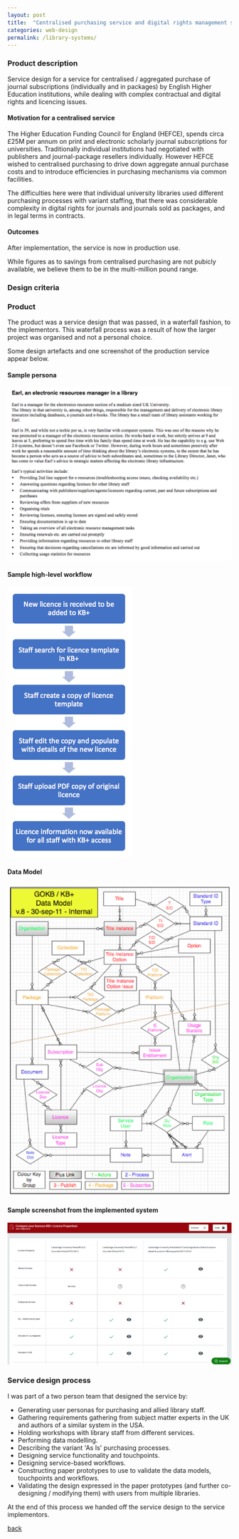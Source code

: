 ```yaml
---
layout: post
title:  "Centralised purchasing service and digital rights management service"
categories: web-design 
permalink: /library-systems/
---
```

### Product description 

Service design for a service for centralised / aggregated purchase of journal subscriptions (individually and in packages) 
by English Higher Education institutions, while
dealing with complex contractual and digital rights and licencing issues.

#### Motivation for a centralised service

The Higher Education Funding Council for England (HEFCE), spends circa 
£25M per annum on 
print and electronic scholarly journal subscriptions for universities. 
Traditionally individual institutions had negotiated with publishers and journal-package
resellers individually. However HEFCE wished to centralised purchasing 
to drive down aggregate annual purchase costs and to introduce efficiencies
in purchasing mechanisms via common facilities.

The difficulties here were that individual university libraries used 
different purchasing processes with variant staffing, that there was
considerable complexity in digital rights for journals and journals sold
as packages, and in legal terms in contracts.

#### Outcomes

After implementation, the service is now in production use. 

While figures as to savings from centralised purchasing are not pubicly available, 
we believe them to be in the multi-million pound range.


### Design criteria

### Product

The product was a service design that was passed, in a waterfall fashion, to 
the implementors. This waterfall process was a result of how the larger project was organised
and not a personal choice.

Some design artefacts and one screenshot of the production service appear below.

#### Sample persona

![Example persona](/assets/images/kbp/persona.png)

#### Sample high-level workflow

![Example workflow](/assets/images/kbp/kbp-workflow.png)

#### Data Model

![Data model](/assets/images/kbp/data-model.png)

#### Sample screenshot from the implemented system

![Entity types](/assets/images/kbp/kbp-screenshot.png)

### Service design process

I was part of a two person team that designed the service by:

* Generating user personas for purchasing and allied library staff.
* Gathering requirements gathering from subject matter experts in the UK and 
 authors of a similar system in the USA.
* Holding workshops with library staff from different services.
* Performing data modelling.
* Describing the variant 'As Is' purchasing processes.
* Designing service functionality and touchpoints.
* Designing service-based workflows.
* Constructing paper prototypes to use to validate the data models, touchpoints and workflows.
* Validating the design expressed in the paper prototypes (and further co-designing / modifying them) 
 with users from multiple libraries.

At the end of this process we handed off the service design to the service implementors.

[back](/)








